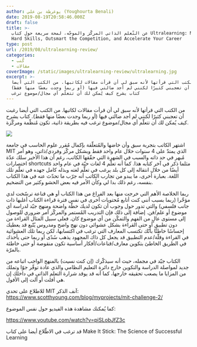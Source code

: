 ```yaml
---
author: يوغرطة بن علي (Youghourta Benali)
date: 2019-08-19T20:58:46.000Z
draft: false
title: >-
  عن التّعلم الذاتي المركّز والموجّه، لمحة سريعة حول كتاب Ultralearning: Master
  Hard Skills, Outsmart the Competition, and Accelerate Your Career
type: post
url: /2019/08/ultralearning-review/
categories:
  - كُتب
  - مقالات
coverImage: /static/images/ultralearning-review/ultralearning.jpg
excerpt: >-
  من الكتب التي قرأتها لأنه سبق لي أن قرأت مقالات لكاتبها. من الكتب التي أيضا
  رغبت أن تعجبني كثيرًا لكنني لم أجد ضالتي فيها (أو ربما وجدت بعضًا منها فقط).
  كتاب يشرح كيف يُمكن لك أن تتعلّم أي مجال/موضوع ترغب
---
```

من الكتب التي قرأتها لأنه سبق لي أن قرأت مقالات لكاتبها. من الكتب التي أيضا رغبت أن تعجبني كثيرًا لكنني لم أجد ضالتي فيها (أو ربما وجدت بعضًا منها فقط). كتاب يشرح كيف يُمكن لك أن تتعلّم أي مجال/موضوع ترغب فيه بطريقة ذاتية، تكون مُنظّمة ومركّزة.

![](/static/images/ultralearning-review/ultralearning.jpg)

اشتهر الكاتب بتجربة سبق وأن خاضها والمُتعلّقة بإكمال مُقرر علوم الحاسب في جامعة MIT الذي يمتدّ على 4 سنوات خلال عام واحد فقط وبشكل مركّز وفردي/ذاتي، وهو أمر مُبهر في حد ذاته والسبب في الشهرة التي حقّقها الكاتب، رغم أن هذا الأخير سلك عدّة اختصارات shortcuts مثلما ذكر في آخر كتابه هذا. كما أنه تعلّم 4 لغات حيّة في عام واحد أيضًا من خلال انتقاله إلى كل بلد يرغب في تعلّم لغته وبذله كامل جهده في تعلّم تلك اللغة. بعبارة أخرى، ما يبدو من تجارب الكاتب أنه جرّب ما تحدّث عنه في هذا الكتاب بنفسه، رغم ذلك بدا لي وكأن الأمر فيه بعض الحشو وكثير من التضخيم.

ربما الخلاصة الأهم التي خرجت منها بعد الفراغ من هذا الكتاب أو هي قناعة ترسّخت لدي مؤخّرا (ربما بسبب أنني كنت أتابع مُحتويات أخرى في نفس فترة قراءة الكتاب أغلبها ذات جانب فلسفي) والتي تدور حول وجوب أن تكون لديك خطّة واضحة ومنهج جيّد لدراسة أي موضوع أو علم/فن. إضافة إلى ذلك فإن التدريب المُستمر والمركّز أمر ضروري للوصول إلى مستوى عالٍ من الفهم والتمكّن من أي موضوع كان. فعلى سبيل المثال القراءة من دون تطبيق أو حتى القراءة بشكل عشوائي دون نهج واضح ومدروس يُتّبع قد يعطيك إحساسًا خاطئًا بأنّك تكتسب المعارف التي ترغب في اكتسابها، لكن ربما تلك العشوائية في القراءة وقلّة/عدم التطبيق قد يجعل كل ذاك المجهود يذهب سُدًى أو ربما حتى يأخذك في الطريق الخاطئ بتكوين معارف/قناعات/أفكار أساسية تكون منقوصة أو حتى خاطئة بالمرّة.

الكتاب جيّد في مجمله، حيث أنه سيذكّرك (إن كنت نسيت) بالمنهج الواجب اتباعه من جديد لمواصلة الدراسة والتكوين خارج دائرة التعليم النظامي والذي عادة توفّر جوًا وتملك من المزايا ما يصعب تحقيقه خارجها، كما أنه قد يوقد شرارة التعلم الذاتي في داخلك إن هي أفلت أو آلت إلى الأفول.

للاطلاع على تحدي MIT آنف الذكر: <https://www.scotthyoung.com/blog/myprojects/mit-challenge-2/>

كما يُمكنك مشاهدة هذه الفيديو حول نفس الموضوع:

<https://www.youtube.com/watch?v=piSLobJfZ3c>

قد ترغب في الاطّلاع أيضا على كتاب Make It Stick: The Science of Successful Learning
